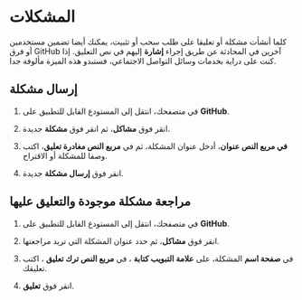 # المشكلات

كلما أنشأت مشكلة أو تعليقا على طلب سحب أو تثبيت، يمكنك أيضا تضمين مستخدمين أو فرق GitHub آخرين في المحادثة عن طريق إجراء **إشارة** إليهم في نص التعليق. إذا كنت على دراية بخدمات وسائل التواصل الاجتماعي، فستبدو هذه الميزة مألوفة جدا.

## إرسال مشكلة

1.  في متصفحك، انتقل إلى المستودع القابل للتطبيق على **GitHub**.

2.  انقر فوق **مشاكل**، ثم انقر فوق **مشكلة** جديدة.

3.  **في مربع النص عنوان**، أدخل عنوان المشكلة، ثم في **مربع النص مغادرة تعليق**، اكتب وصفا للمشكلة أو الاقتراح.

4.  انقر فوق **إرسال مشكلة** جديدة.

## مراجعة مشكلة موجودة والتعليق عليها

1.  في متصفحك، انتقل إلى المستودع القابل للتطبيق على **GitHub**.

2.  انقر فوق **مشاكل**، ثم حدد عنوان المشكلة التي تريد مراجعتها.

3.  في **صفحة اسم** المشكلة، على **علامة التبويب كتابة** ، في **مربع النص ترك تعليق** ، اكتب تعليقك.

4.  انقر فوق **تعليق**.
